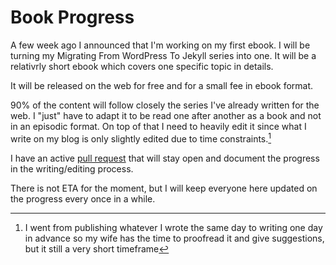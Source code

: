 # Book Progress

A few week ago I announced that I'm working on my first ebook. I will be turning my Migrating From WordPress To Jekyll series into one. It will be a relativrly short ebook which covers one specific topic in details.

It will be released on the web for free and for a small fee in ebook format.

90% of the content will follow closely the series I've already written for the web. I "just" have to adapt it to be read one after another as a book and not in an episodic format. On top of that I need to heavily edit it since what I write on my blog is only slightly edited due to time constraints.[^1]

I have an active [pull request][1] that will stay open and document the progress in the writing/editing process.

There is not ETA for the moment, but I will keep everyone here updated on the progress every once in a while.

[1]: https://github.com/valeIT/valeIT.github.io/pull/33

[^1]: I went from publishing whatever I wrote the same day to writing one day in advance so my wife has the time to proofread it and give suggestions, but it still a very short timeframe
